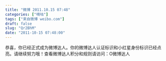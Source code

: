 ```yaml
---
title: "微博 2011.10.15 07:48"
categories: ["嘀咕"]
tags: ["来自微博 weibo.com"]
draft: false
slug: "Qr2BhM"
date: "2011-10-15 07:48:00"
---
```


<p>恭喜，你已经正式成为微博达人。你的微博达人认证标识和小红星身份标识已经点亮。请继续努力哦！查看微博达人积分和规则请访问：O微博达人 ​​​​</p>
